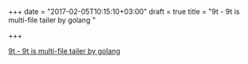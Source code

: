 +++
date = "2017-02-05T10:15:10+03:00"
draft = true
title = "9t - 9t is multi-file tailer by golang "

+++

<p><a href="https://t.co/FYB201vNbi">9t - 9t is multi-file tailer by golang </a></p>
